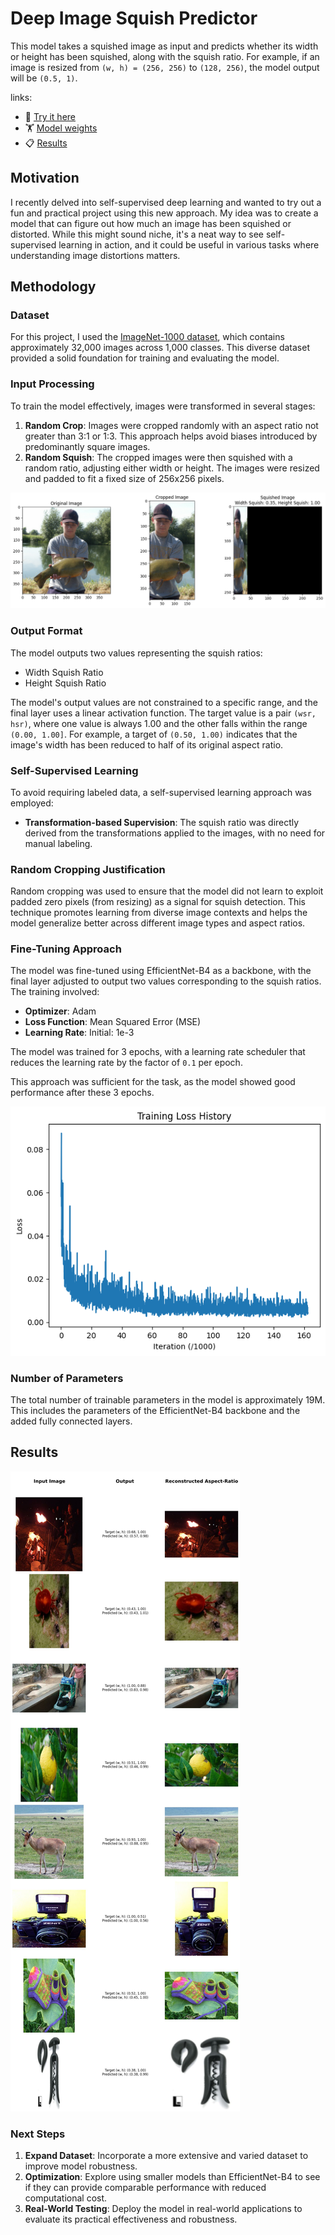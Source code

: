 # Deep Image Squish Predictor
This model takes a squished image as input and predicts whether its width or height has been squished, along with the squish ratio. For example, if an image is resized from `(w, h) = (256, 256)` to `(128, 256)`, the model output will be `(0.5, 1)`.

links:
- 🧪 [Try it here](https://huggingface.co/spaces/erfanasgari21/deep-image-squish-predictor)
- 🏋️ [Model weights](https://huggingface.co/erfanasgari21/deep-image-squish-predictor)
- 📋 [Results](https://github.com/erfanasgari21/Deep_Image_Squish_Predictor?tab=readme-ov-file#results)

## Motivation
I recently delved into self-supervised deep learning and wanted to try out a fun and practical project using this new approach. My idea was to create a model that can figure out how much an image has been squished or distorted. While this might sound niche, it's a neat way to see self-supervised learning in action, and it could be useful in various tasks where understanding image distortions matters.

## Methodology

### Dataset

For this project, I used the [ImageNet-1000 dataset](https://www.kaggle.com/datasets/ifigotin/imagenetmini-1000), which contains approximately 32,000 images across 1,000 classes. This diverse dataset provided a solid foundation for training and evaluating the model.

### Input Processing

To train the model effectively, images were transformed in several stages:
1. **Random Crop**: Images were cropped randomly with an aspect ratio not greater than 3:1 or 1:3. This approach helps avoid biases introduced by predominantly square images.
2. **Random Squish**: The cropped images were then squished with a random ratio, adjusting either width or height. The images were resized and padded to fit a fixed size of 256x256 pixels.

![input example](media/input-example.png)


### Output Format

The model outputs two values representing the squish ratios:
- Width Squish Ratio
- Height Squish Ratio

The model's output values are not constrained to a specific range, and the final layer uses a linear activation function. The target value is a pair `(wsr, hsr)`, where one value is always 1.00 and the other falls within the range `(0.00, 1.00]`. For example, a target of `(0.50, 1.00)` indicates that the image's width has been reduced to half of its original aspect ratio.

### Self-Supervised Learning

To avoid requiring labeled data, a self-supervised learning approach was employed:
- **Transformation-based Supervision**: The squish ratio was directly derived from the transformations applied to the images, with no need for manual labeling.

### Random Cropping Justification

Random cropping was used to ensure that the model did not learn to exploit padded zero pixels (from resizing) as a signal for squish detection. This technique promotes learning from diverse image contexts and helps the model generalize better across different image types and aspect ratios.

### Fine-Tuning Approach

The model was fine-tuned using EfficientNet-B4 as a backbone, with the final layer adjusted to output two values corresponding to the squish ratios. The training involved:
- **Optimizer**: Adam
- **Loss Function**: Mean Squared Error (MSE)
- **Learning Rate**: Initial: 1e-3

The model was trained for 3 epochs, with a learning rate scheduler that reduces the learning rate by the factor of `0.1` per epoch.

This approach was sufficient for the task, as the model showed good performance after these 3 epochs.

![training loss](media/training-loss.png)

### Number of Parameters

The total number of trainable parameters in the model is approximately 19M. This includes the parameters of the EfficientNet-B4 backbone and the added fully connected layers.

## Results

![results](media/results.jpg)

### Next Steps

1. **Expand Dataset**: Incorporate a more extensive and varied dataset to improve model robustness.
2. **Optimization**: Explore using smaller models than EfficientNet-B4 to see if they can provide comparable performance with reduced computational cost.
3. **Real-World Testing**: Deploy the model in real-world applications to evaluate its practical effectiveness and robustness.
